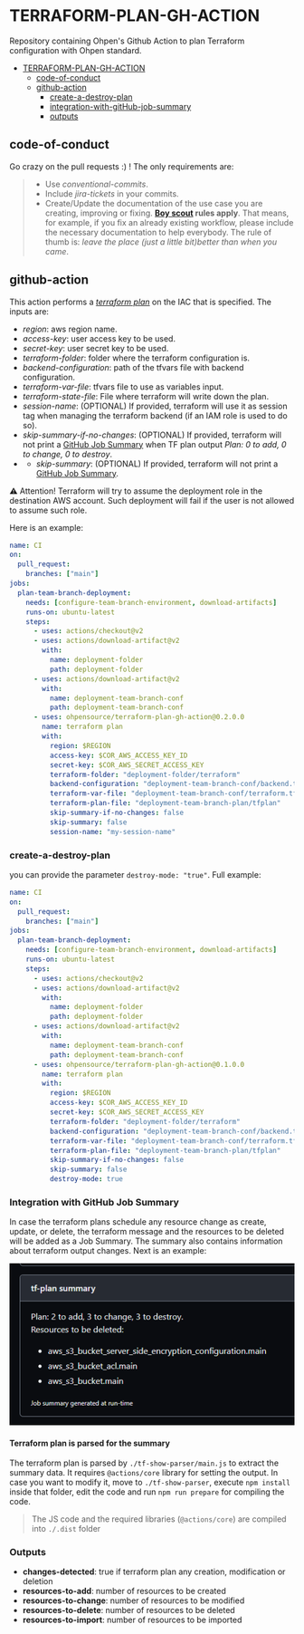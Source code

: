 # TERRAFORM-PLAN-GH-ACTION

Repository containing Ohpen's Github Action to plan Terraform configuration with Ohpen standard.

- [TERRAFORM-PLAN-GH-ACTION](#TERRAFORM-PLAN-GH-ACTION)
  - [code-of-conduct](#code-of-conduct)
  - [github-action](#github-action)
    - [create-a-destroy-plan](#create-a-destroy-plan)
    - [integration-with-gitHub-job-summary](#integration-with-gitHub-job-summary)
    - [outputs](#outputs)

## code-of-conduct

Go crazy on the pull requests :) ! The only requirements are:

> - Use _conventional-commits_.
> - Include _jira-tickets_ in your commits.
> - Create/Update the documentation of the use case you are creating, improving or fixing. **[Boy scout](https://biratkirat.medium.com/step-8-the-boy-scout-rule-robert-c-martin-uncle-bob-9ac839778385) rules apply**. That means, for example, if you fix an already existing workflow, please include the necessary documentation to help everybody. The rule of thumb is: _leave the place (just a little bit)better than when you came_.

## github-action

This action performs a [_terraform plan_](https://www.terraform.io/cli/commands/plan) on the IAC that is specified. The inputs are:

- _region_: aws region name.
- _access-key_: user access key to be used.
- _secret-key_: user secret key to be used.
- _terraform-folder_: folder where the terraform configuration is.
- _backend-configuration_: path of the tfvars file with backend configuration.
- _terraform-var-file_: tfvars file to use as variables input.
- _terraform-state-file_: File where terraform will write down the plan.
- _session-name_: (OPTIONAL) If provided, terraform will use it as session tag when managing the terraform backend (if an IAM role is used to do so).
- _skip-summary-if-no-changes_: (OPTIONAL) If provided, terraform will not print a [GitHub Job Summary](#integration-with-github-job-summary) when TF plan output _Plan: 0 to add, 0 to change, 0 to destroy_.
- - _skip-summary_: (OPTIONAL) If provided, terraform will not print a [GitHub Job Summary](#integration-with-github-job-summary).

⚠️ Attention! Terraform will try to assume the deployment role in the destination AWS account. Such deployment will fail if the user is not allowed to assume such role.

Here is an example:

```yaml
name: CI
on:
  pull_request:
    branches: ["main"]
jobs:
  plan-team-branch-deployment:
    needs: [configure-team-branch-environment, download-artifacts]
    runs-on: ubuntu-latest
    steps:
      - uses: actions/checkout@v2
      - uses: actions/download-artifact@v2
        with:
          name: deployment-folder
          path: deployment-folder
      - uses: actions/download-artifact@v2
        with:
          name: deployment-team-branch-conf
          path: deployment-team-branch-conf
      - uses: ohpensource/terraform-plan-gh-action@0.2.0.0
        name: terraform plan
        with:
          region: $REGION
          access-key: $COR_AWS_ACCESS_KEY_ID
          secret-key: $COR_AWS_SECRET_ACCESS_KEY
          terraform-folder: "deployment-folder/terraform"
          backend-configuration: "deployment-team-branch-conf/backend.tf"
          terraform-var-file: "deployment-team-branch-conf/terraform.tfvars"
          terraform-plan-file: "deployment-team-branch-plan/tfplan"
          skip-summary-if-no-changes: false
          skip-summary: false
          session-name: "my-session-name"
```

### create-a-destroy-plan

you can provide the parameter `destroy-mode: "true"`. Full example:

```yaml
name: CI
on:
  pull_request:
    branches: ["main"]
jobs:
  plan-team-branch-deployment:
    needs: [configure-team-branch-environment, download-artifacts]
    runs-on: ubuntu-latest
    steps:
      - uses: actions/checkout@v2
      - uses: actions/download-artifact@v2
        with:
          name: deployment-folder
          path: deployment-folder
      - uses: actions/download-artifact@v2
        with:
          name: deployment-team-branch-conf
          path: deployment-team-branch-conf
      - uses: ohpensource/terraform-plan-gh-action@0.1.0.0
        name: terraform plan
        with:
          region: $REGION
          access-key: $COR_AWS_ACCESS_KEY_ID
          secret-key: $COR_AWS_SECRET_ACCESS_KEY
          terraform-folder: "deployment-folder/terraform"
          backend-configuration: "deployment-team-branch-conf/backend.tf"
          terraform-var-file: "deployment-team-branch-conf/terraform.tfvars"
          terraform-plan-file: "deployment-team-branch-plan/tfplan"
          skip-summary-if-no-changes: false
          skip-summary: false
          destroy-mode: true
```

### Integration with GitHub Job Summary

In case the terraform plans schedule any resource change as create, update, or delete, the terraform message and the resources to be deleted will be added as a Job Summary.
The summary also contains information about terraform output changes.
Next is an example:

![Job Summary Example](./docs/job-summary.png)

#### Terraform plan is parsed for the summary

The terraform plan is parsed by `./tf-show-parser/main.js` to extract the summary data. It requires `@actions/core` library for setting the output. In case you want to modify it, move to `./tf-show-parser`, execute `npm install` inside that folder, edit the code and run `npm run prepare` for compiling the code.

> The JS code and the required libraries (`@actions/core`) are compiled into `./.dist` folder

### Outputs

- **changes-detected**: true if terraform plan any creation, modification or deletion
- **resources-to-add**: number of resources to be created
- **resources-to-change**: number of resources to be modified
- **resources-to-delete**: number of resources to be deleted
- **resources-to-import**: number of resources to be imported

